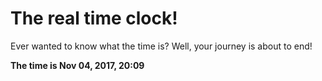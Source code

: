 # The real time clock!

Ever wanted to know what the time is? Well, your journey is about to end!

**The time is Nov 04, 2017, 20:09**